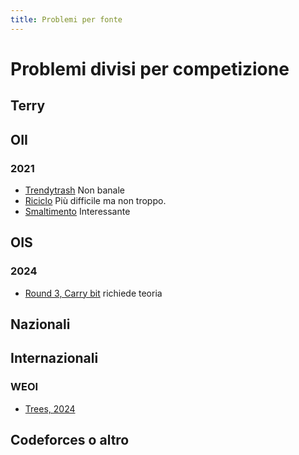 ```yaml
---
title: Problemi per fonte
---
```


# Problemi divisi per competizione

## Terry

## OII
### 2021
- [Trendytrash](./problemi/trendytrash.md) Non banale
- [Riciclo](./problemi/trendytrash.md) Più difficile ma non troppo.
- [Smaltimento](./problemi/smaltimento.md) Interessante

## OIS
### 2024
- [Round 3, Carry bit](./problemi/carry_training.md) richiede teoria

## Nazionali

## Internazionali
### WEOI 
- [Trees, 2024](./problemi/trees_weoi.md)

## Codeforces o altro
